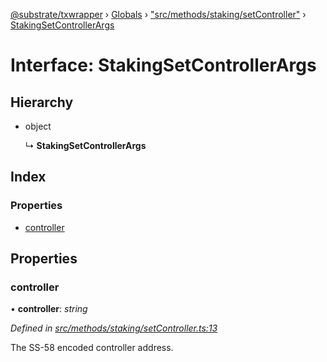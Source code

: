[@substrate/txwrapper](../README.md) › [Globals](../globals.md) › ["src/methods/staking/setController"](../modules/_src_methods_staking_setcontroller_.md) › [StakingSetControllerArgs](_src_methods_staking_setcontroller_.stakingsetcontrollerargs.md)

# Interface: StakingSetControllerArgs

## Hierarchy

* object

  ↳ **StakingSetControllerArgs**

## Index

### Properties

* [controller](_src_methods_staking_setcontroller_.stakingsetcontrollerargs.md#controller)

## Properties

###  controller

• **controller**: *string*

*Defined in [src/methods/staking/setController.ts:13](https://github.com/paritytech/txwrapper/blob/9a03411/src/methods/staking/setController.ts#L13)*

The SS-58 encoded controller address.

